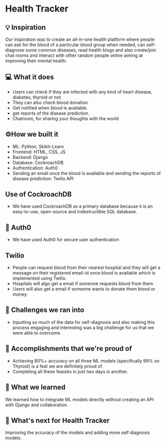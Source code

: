 # Health Tracker

## 💡 Inspiration
Our inspiration was to create an all-in-one health platform where people can ask for the blood of a particular blood group when needed, can self-diagnose some common diseases, read health blogs and also create/join chat rooms and interact with other random people online aiming at improving their mental health.

## 💻 What it does
- Users can check if they are infected with any kind of heart disease, diabetes,  thyroid or not. 
- They can also check blood donation.
- Get notified when blood is available.
- get reports of the disease prediction.
- Chatroom, for sharing your thoughts with the world

## ⚙️How we built it

- ML: Python, Skikit-Learn
- Frontend: HTML, CSS, JS
- Backend: Django
- Database: CockroachDB
- Authentication: Auth0
- Sending an email once the blood is available and sending the reports of disease prediction: Twilio API

## Use of CockroachDB

- We have used CockroachDB as a primary database because it is an easy-to-use, open-source and indestructible SQL database.

## 🔑 Auth0

- We have used Auth0 for secure user authentication

## Twilio

- People can request blood from their nearest hospital and they will get a message on their registered email-id once blood is available which is implemented using Twilio.
- Hospitals will algo get a email if someone requests blood from them
- Users will also get a email if someone wants to donate them blood or money.

## 🧠 Challenges we ran into

- Inputting so much of the data for self-diagnosis and also making this process engaging and interesting was a big challenge for us that we were able to overcome.

## 🏅 Accomplishments that we're proud of

- Achieving 80%+ accuracy on all three ML models (specifically 99% on Thyroid) is a feat we are definitely proud of.
- Completing all these feautes in just two days is another.

## 📖 What we learned

We learned how to integrate ML models directly without creating an API with Django and collaboration.

## 🚀 What's next for Health Tracker

Improving the accuracy of the models and adding more self diagnosis models.
